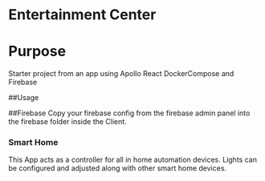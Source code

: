 # Entertainment Center

# Purpose

Starter project from an app using Apollo React DockerCompose and Firebase

##Usage

##Firebase
Copy your firebase config from the firebase admin panel into the firebase folder inside the Client.

### Smart Home

This App acts as a controller for all in home automation devices. Lights can be configured and adjusted along with other
smart home devices.
